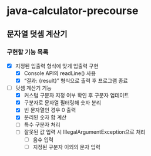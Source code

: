 # java-calculator-precourse
## 문자열 덧셈 계산기
### 구현할 기능 목록

- [x]  지정된 입출력 형식에 맞게 입출력 구현
    - [x]  Console API의 readLine() 사용
    - [x]  “결과: {result}” 형식으로 출력 후 프로그램 종료
- [ ]  덧셈 계산기 기능
    - [x]  커스텀 구분자 지정 여부 확인 후 구분자 업데이트
    - [x]  구분자로 문자열 필터링해 숫자 분리
    - [x]  빈 문자열인 경우 0 출력
    - [x]  분리된 숫자 합 계산
    - [ ]  특수 구분자 처리
    - [ ]  잘못된 값 입력 시 IllegalArgumentException으로 처리
        - [ ]  음수 입력
        - [ ]  지정된 구분자 이외의 문자 입력
